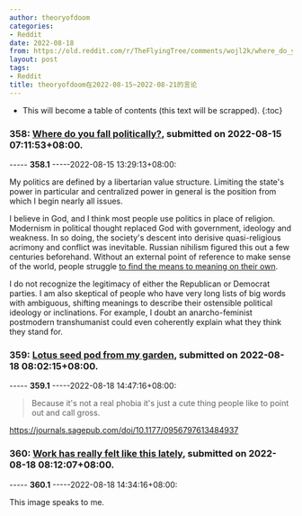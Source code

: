 ```yaml
---
author: theoryofdoom
categories:
- Reddit
date: 2022-08-18
from: https://old.reddit.com/r/TheFlyingTree/comments/wojl2k/where_do_you_fall_politically/
layout: post
tags:
- Reddit
title: theoryofdoom在2022-08-15~2022-08-21的言论
---
```


* This will become a table of contents (this text will be scrapped).
{:toc}

### 358: [Where do you fall politically?](https://old.reddit.com/r/TheFlyingTree/comments/wojl2k/where_do_you_fall_politically/), submitted on 2022-08-15 07:11:53+08:00.

----- __358.1__ -----2022-08-15 13:29:13+08:00:

My politics are defined by a libertarian value structure.  Limiting the state's power in particular and centralized power in general is the position from which I begin nearly all issues.  

I believe in God, and I think most people use politics in place of religion.  Modernism in political thought replaced God with government, ideology and weakness.  In so doing, the society's descent into derisive quasi-religious acrimony and conflict was inevitable.  Russian nihilism figured this out a few centuries beforehand.  Without an external point of reference to make sense of the world, people struggle [to find the means to meaning on their own](https://scholarship.law.duke.edu/cgi/viewcontent.cgi?article=2724&context=dlj).  

I do not recognize the legitimacy of either the Republican or Democrat parties.  I am also skeptical of people who have very long lists of big words with ambiguous, shifting meanings to describe their ostensible political ideology or inclinations.  For example, I doubt an anarcho-feminist postmodern transhumanist could even coherently explain what they think they stand for.

### 359: [Lotus seed pod from my garden](https://old.reddit.com/r/TheFlyingTree/comments/wr4alr/lotus_seed_pod_from_my_garden/), submitted on 2022-08-18 08:02:15+08:00.

----- __359.1__ -----2022-08-18 14:47:16+08:00:

> Because it's not a real phobia it's just a cute thing people like to point out and call gross.

https://journals.sagepub.com/doi/10.1177/0956797613484937

### 360: [Work has really felt like this lately](https://old.reddit.com/r/TheFlyingTree/comments/wr4i5r/work_has_really_felt_like_this_lately/), submitted on 2022-08-18 08:12:07+08:00.

----- __360.1__ -----2022-08-18 14:34:16+08:00:

This image speaks to me.

